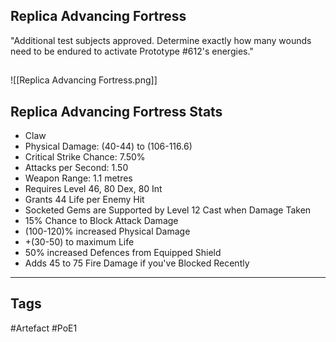## Replica Advancing Fortress
"Additional test subjects approved. Determine exactly how many wounds
need to be endured to activate Prototype #612's energies."
##
![[Replica Advancing Fortress.png]]
## Replica Advancing Fortress Stats
- Claw
- Physical Damage: (40-44) to (106-116.6)
- Critical Strike Chance: 7.50%
- Attacks per Second: 1.50
- Weapon Range: 1.1 metres
- Requires Level 46, 80 Dex, 80 Int
- Grants 44 Life per Enemy Hit
- Socketed Gems are Supported by Level 12 Cast when Damage Taken
- 15% Chance to Block Attack Damage
- (100-120)% increased Physical Damage
- +(30-50) to maximum Life
- 50% increased Defences from Equipped Shield
- Adds 45 to 75 Fire Damage if you've Blocked Recently


---
## Tags
#Artefact
#PoE1